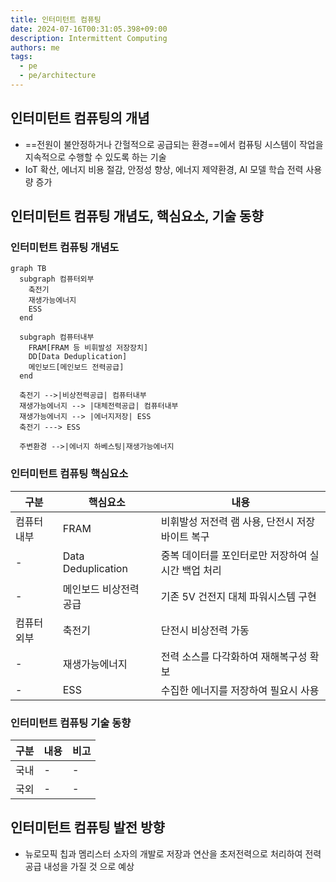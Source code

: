 ```yaml
---
title: 인터미턴트 컴퓨팅
date: 2024-07-16T00:31:05.398+09:00
description: Intermittent Computing
authors: me
tags: 
  - pe
  - pe/architecture 
---
```


## 인터미턴트 컴퓨팅의 개념

- ==전원이 불안정하거나 간헐적으로 공급되는 환경==에서 컴퓨팅 시스템이 작업을 지속적으로 수행할 수 있도록 하는 기술
- IoT 확산, 에너지 비용 절감, 안정성 향상, 에너지 제약환경, AI 모델 학습 전력 사용량 증가

## 인터미턴트 컴퓨팅 개념도, 핵심요소, 기술 동향

### 인터미턴트 컴퓨팅 개념도

```mermaid
graph TB
  subgraph 컴퓨터외부
    축전기
    재생가능에너지
    ESS
  end

  subgraph 컴퓨터내부
    FRAM[FRAM 등 비휘발성 저장장치]
    DD[Data Deduplication]
    메인보드[메인보드 전력공급]
  end

  축전기 -->|비상전력공급| 컴퓨터내부
  재생가능에너지 --> |대체전력공급| 컴퓨터내부
  재생가능에너지 --> |에너지저장| ESS
  축전기 ---> ESS

  주변환경 -->|에너지 하베스팅|재생가능에너지
```

### 인터미턴트 컴퓨팅 핵심요소

| 구분 | 핵심요소 | 내용 |
| --- | --- | --- |
| 컴퓨터 내부 | FRAM | 비휘발성 저전력 램 사용, 단전시 저장 바이트 복구 |
| - | Data Deduplication | 중복 데이터를 포인터로만 저장하여 실시간 백업 처리 |
| - | 메인보드 비상전력 공급 | 기존 5V 건전지 대체 파워시스템 구현 |
| 컴퓨터 외부 | 축전기 | 단전시 비상전력 가동 |
| - | 재생가능에너지 | 전력 소스를 다각화하여 재해복구성 확보 |
| - | ESS | 수집한 에너지를 저장하여 필요시 사용 |

### 인터미턴트 컴퓨팅 기술 동향

| 구분 | 내용 | 비고 |
| --- | --- | --- |
| 국내 | - | - |
| 국외 | - | - |

## 인터미턴트 컴퓨팅 발전 방향

- 뉴로모픽 칩과 멤리스터 소자의 개발로 저장과 연산을 초저전력으로 처리하여 전력 공급 내성을 가질 것 으로 예상
